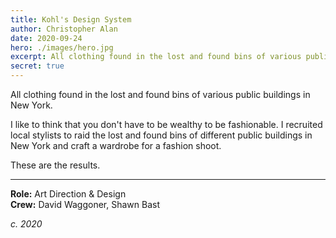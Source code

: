```yaml
---
title: Kohl's Design System
author: Christopher Alan
date: 2020-09-24
hero: ./images/hero.jpg
excerpt: All clothing found in the lost and found bins of various public buildings in New York.
secret: true
---
```


All clothing found in the lost and found bins of various public buildings in New York.

I like to think that you don't have to be wealthy to be fashionable. I recruited local stylists to raid the lost and found bins of different public buildings in New York and craft a wardrobe for a fashion shoot.

These are the results.

---

**Role:** Art Direction & Design  
**Crew:** David Waggoner, Shawn Bast

_c. 2020_